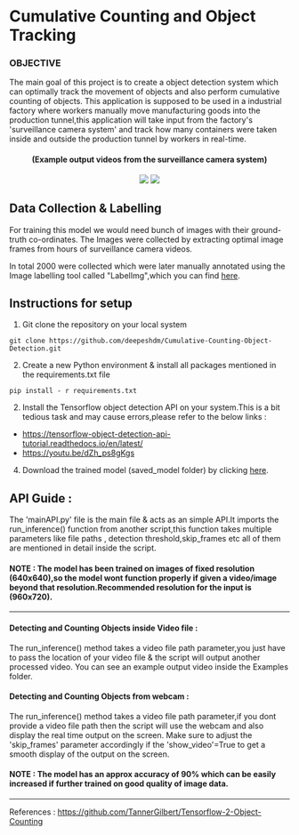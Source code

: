 # Cumulative Counting and Object Tracking 

### OBJECTIVE

The main goal of this project is to create a object detection system which can optimally track the movement of objects and also perform cumulative counting of objects. This application is supposed to be used in a industrial factory where workers manually move manufacturing goods into the production tunnel,this application will take input from the factory's 'surveillance camera system' and track how many containers were taken inside and outside the production tunnel by workers in real-time.

<div align="center">
  <h4> (Example output videos from the surveillance camera system)</h4>
</div>

<div align="center">
<Img src="/EXAMPLES/example_gif.gif">
<Img src="/EXAMPLES/result2_gif.gif">
</div>
  
## Data Collection & Labelling  

For training this model we would need bunch of images with their ground-truth co-ordinates. The Images were collected by extracting optimal image frames from hours of surveillance camera videos.
  
In total 2000 were collected which were later manually annotated using the Image labelling tool called "LabelImg",which you can find [here](https://github.com/tzutalin/labelImg).


## Instructions for setup
1. Git clone the repository on your local system
```
git clone https://github.com/deepeshdm/Cumulative-Counting-Object-Detection.git
```
  
2. Create a new Python environment & install all packages mentioned in the requirements.txt file
  
```
pip install - r requirements.txt
```

2. Install the Tensorflow object detection API on your system.This is a bit tedious task and may cause errors,please refer to the below links :
  - https://tensorflow-object-detection-api-tutorial.readthedocs.io/en/latest/
  - https://youtu.be/dZh_ps8gKgs
 
4. Download the trained model (saved_model folder) by clicking [here](https://drive.google.com/drive/folders/1AICgCnkSAtvTDh8DiX9yaDpslGqbIUsX?usp=sharing).


## API Guide :

The 'mainAPI.py' file is the main file & acts as an simple API.It imports the run_inference() function from another script,this function takes multiple parameters like file paths , detection threshold,skip_frames etc all of them are mentioned in detail inside the script.

#### NOTE : The model has been trained on images of fixed resolution (640x640),so the model wont function properly if given a video/image beyond that resolution.Recommended resolution for the input is (960x720).
  
-------------------------------------------------------------------------

#### Detecting and Counting Objects inside Video file :
The run_inference() method takes a video file path parameter,you just have to pass the location of your video file & the script will output another processed video. You can see an example output video inside the Examples folder.

#### Detecting and Counting Objects from webcam :
The run_inference() method takes a video file path parameter,if you dont provide a video file path then the script will use the webcam and also display the real time output on the screen. Make sure to adjust the 'skip_frames' parameter accordingly if the 'show_video'=True to get a smooth display of the output on the screen.

#### NOTE : The model has an approx accuracy of 90% which can be easily increased if further trained on good quality of image data.

-------------------------------------------------------------------------

References : https://github.com/TannerGilbert/Tensorflow-2-Object-Counting 
